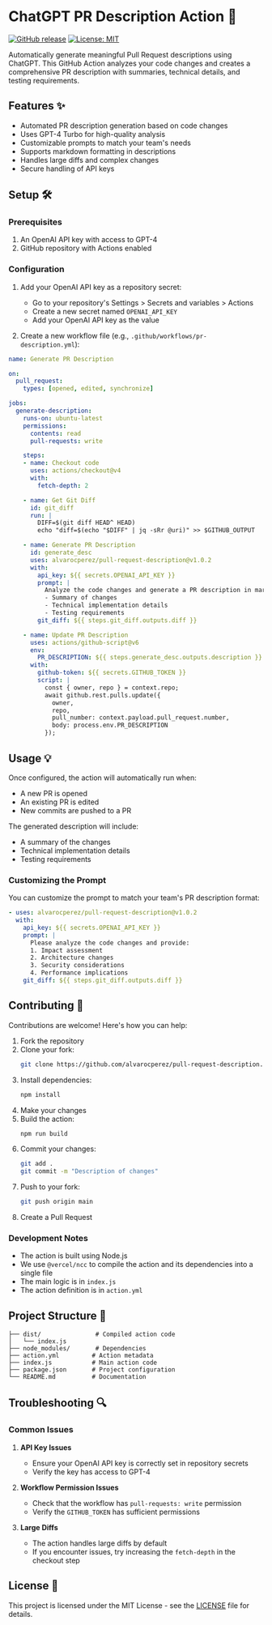 # ChatGPT PR Description Action 🤖

[![GitHub release](https://img.shields.io/github/v/release/alvarocperez/pull-request-description)](https://github.com/alvarocperez/pull-request-description/releases)
[![License: MIT](https://img.shields.io/badge/License-MIT-yellow.svg)](https://opensource.org/licenses/MIT)

Automatically generate meaningful Pull Request descriptions using ChatGPT. This GitHub Action analyzes your code changes and creates a comprehensive PR description with summaries, technical details, and testing requirements.

## Features ✨

- Automated PR description generation based on code changes
- Uses GPT-4 Turbo for high-quality analysis
- Customizable prompts to match your team's needs
- Supports markdown formatting in descriptions
- Handles large diffs and complex changes
- Secure handling of API keys

## Setup 🛠️

### Prerequisites

1. An OpenAI API key with access to GPT-4
2. GitHub repository with Actions enabled

### Configuration

1. Add your OpenAI API key as a repository secret:
   - Go to your repository's Settings > Secrets and variables > Actions
   - Create a new secret named `OPENAI_API_KEY`
   - Add your OpenAI API key as the value

2. Create a new workflow file (e.g., `.github/workflows/pr-description.yml`):

```yaml
name: Generate PR Description

on:
  pull_request:
    types: [opened, edited, synchronize]

jobs:
  generate-description:
    runs-on: ubuntu-latest
    permissions:
      contents: read
      pull-requests: write

    steps:
    - name: Checkout code
      uses: actions/checkout@v4
      with:
        fetch-depth: 2

    - name: Get Git Diff
      id: git_diff
      run: |
        DIFF=$(git diff HEAD^ HEAD)
        echo "diff=$(echo "$DIFF" | jq -sRr @uri)" >> $GITHUB_OUTPUT

    - name: Generate PR Description
      id: generate_desc
      uses: alvarocperez/pull-request-description@v1.0.2
      with:
        api_key: ${{ secrets.OPENAI_API_KEY }}
        prompt: |
          Analyze the code changes and generate a PR description in markdown with:
          - Summary of changes
          - Technical implementation details
          - Testing requirements
        git_diff: ${{ steps.git_diff.outputs.diff }}

    - name: Update PR Description
      uses: actions/github-script@v6
      env:
        PR_DESCRIPTION: ${{ steps.generate_desc.outputs.description }}
      with:
        github-token: ${{ secrets.GITHUB_TOKEN }}
        script: |
          const { owner, repo } = context.repo;
          await github.rest.pulls.update({
            owner,
            repo,
            pull_number: context.payload.pull_request.number,
            body: process.env.PR_DESCRIPTION
          });
```

## Usage 💡

Once configured, the action will automatically run when:
- A new PR is opened
- An existing PR is edited
- New commits are pushed to a PR

The generated description will include:
- A summary of the changes
- Technical implementation details
- Testing requirements

### Customizing the Prompt

You can customize the prompt to match your team's PR description format:

```yaml
- uses: alvarocperez/pull-request-description@v1.0.2
  with:
    api_key: ${{ secrets.OPENAI_API_KEY }}
    prompt: |
      Please analyze the code changes and provide:
      1. Impact assessment
      2. Architecture changes
      3. Security considerations
      4. Performance implications
    git_diff: ${{ steps.git_diff.outputs.diff }}
```

## Contributing 🤝

Contributions are welcome! Here's how you can help:

1. Fork the repository
2. Clone your fork:
   ```bash
   git clone https://github.com/alvarocperez/pull-request-description.git
   ```
3. Install dependencies:
   ```bash
   npm install
   ```
4. Make your changes
5. Build the action:
   ```bash
   npm run build
   ```
6. Commit your changes:
   ```bash
   git add .
   git commit -m "Description of changes"
   ```
7. Push to your fork:
   ```bash
   git push origin main
   ```
8. Create a Pull Request

### Development Notes

- The action is built using Node.js
- We use `@vercel/ncc` to compile the action and its dependencies into a single file
- The main logic is in `index.js`
- The action definition is in `action.yml`

## Project Structure 📁

```
├── dist/               # Compiled action code
│   └── index.js
├── node_modules/       # Dependencies
├── action.yml         # Action metadata
├── index.js           # Main action code
├── package.json       # Project configuration
└── README.md          # Documentation
```

## Troubleshooting 🔍

### Common Issues

1. **API Key Issues**
   - Ensure your OpenAI API key is correctly set in repository secrets
   - Verify the key has access to GPT-4

2. **Workflow Permission Issues**
   - Check that the workflow has `pull-requests: write` permission
   - Verify the `GITHUB_TOKEN` has sufficient permissions

3. **Large Diffs**
   - The action handles large diffs by default
   - If you encounter issues, try increasing the `fetch-depth` in the checkout step

## License 📄

This project is licensed under the MIT License - see the [LICENSE](LICENSE) file for details.
